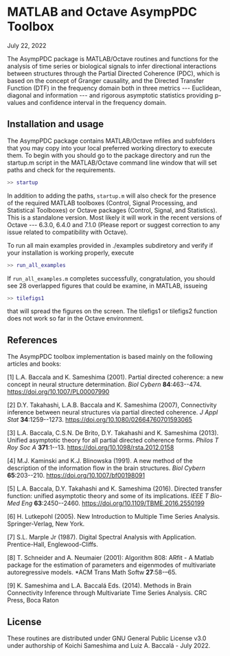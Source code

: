 # MATLAB and Octave AsympPDC Toolbox

July 22, 2022

The AsympPDC package is MATLAB/Octave routines and functions for the analysis of time series or biological signals to infer directional interactions between structures through the Partial Directed Coherence (PDC), which is based on the concept of Granger causality, and the Directed Transfer Function (DTF) in the frequency domain both in three metrics --- Euclidean, diagonal and information --- and rigorous asymptotic statistics providing p-values and confidence interval in the frequency domain. 

## Installation and usage

The AsympPDC package contains MATLAB/Octave mfiles and subfolders that you may copy into your local preferred working directory to execute them. To begin with you should go to the package directory and run the startup.m script in the MATLAB/Octave command line window that will set paths and check for the requirements.

```matlab
>> startup
```

In addition to adding the paths, `startup.m` will also check for the presence of the required MATLAB toolboxes (Control, Signal Processing, and Statistical Toolboxes) or Octave packages (Control, Signal, and Statistics). This is a standalone version. Most likely it will work in the recent versions of Octave --- 6.3.0, 6.4.0 and 7.1.0  (Please report or suggest correction to any issue related to compatibility with Octave).

To run all main examples provided in ./examples subdiretory and verify if your installation is working properly, execute

```matlab
>> run_all_examples
```

If `run_all_examples.m` completes successfully, congratulation, you should see 28 overlapped figures that could be examine, in MATLAB, issueing 

```matlab
>> tilefigs1
```

that will spread the figures on the screen. The tilefigs1 or tilefigs2 function does not work so far in the Octave environment.

## References

The AsympPDC toolbox implementation is based mainly on the following articles and books:

 [1] L.A. Baccala and K. Sameshima (2001). Partial directed coherence: a new concept
     in neural structure determination. *Biol Cybern* **84**:463--474.
     <https://doi.org/10.1007/PL00007990>

 [2] D.Y. Takahashi, L.A.B. Baccala and K. Sameshima (2007), Connectivity inference
     between neural structures via partial directed coherence. *J Appl Stat*
     **34**:1259--1273. <https://doi.org/10.1080/02664760701593065>

 [3] L.A. Baccala, C.S.N. De Brito, D.Y. Takahashi and K. Sameshima (2013). Unified
     asymptotic theory for all partial directed coherence forms. *Philos T Roy
     Soc A* **371**:1--13. <https://doi.org/10.1098/rsta.2012.0158>
     
 [4] M.J. Kaminski and K.J. Blinowska (1991). A new method of the description of the
    information flow in the brain structures. *Biol Cybern* **65**:203--210.
    <https://doi.org/10.1007/bf00198091>

[5] L.A. Baccala, D.Y. Takahashi and K. Sameshima (2016). Directed transfer
    function: unified asymptotic theory and some of its implications. *IEEE T
    Bio-Med Eng* **63**:2450--2460. 
    <https://doi.org/10.1109/TBME.2016.2550199>
    
[6] H. Lutkepohl (2005). New Introduction to Multiple Time Series Analysis. 
                         Springer-Verlag, New York. 

[7] S.L. Marple Jr (1987). Digital Spectral Analysis with Application.
                         Prentice-Hall, Englewood-Cliffs. 
                         
[8] T. Schneider and A. Neumaier (2001): Algorithm 808: ARfit - A Matlab package
                         for the estimation of parameters and eigenmodes of
                         multivariate autoregressive models. *ACM Trans Math
                         Softw **27**:58-–65.

[9] K. Sameshima and L.A. Baccalá Eds. (2014). Methods in Brain Connectivity 
    Inference through Multivariate Time Series Analysis. CRC Press, Boca Raton


## License

These routines are distributed under GNU General Public License v3.0 under
authorship of Koichi Sameshima and Luiz A. Baccalá - July 2022.
